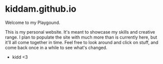 # kiddam.github.io

Welcome to my Playgound.

This is my personal website. It's meant to showcase my skills and creative range. I plan to populate the site with much more than is currently here, but it'll all come together in time. Feel free to look around and click on stuff, and come back once in a while to see what's changed.

- kidd <3
